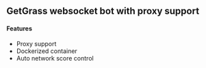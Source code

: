 ## GetGrass websocket bot with proxy support


#### Features
- Proxy support
- Dockerized container
- Auto network score control